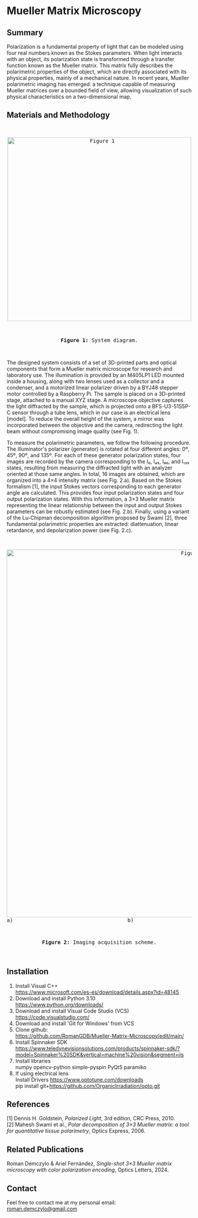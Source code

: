 # Mueller Matrix Microscopy

## Summary

Polarization is a fundamental property of light that can be modeled using four real numbers known as the Stokes parameters. When light interacts with an object, its polarization state is transformed through a transfer function known as the Mueller matrix. This matrix fully describes the polarimetric properties of the object, which are directly associated with its physical properties, mainly of a mechanical nature. In recent years, Mueller polarimetric imaging has emerged: a technique capable of measuring Mueller matrices over a bounded field of view, allowing visualization of such physical characteristics on a two-dimensional map.

## Materials and Methodology

<pre>
<p align="center">
<img src="https://github.com/user-attachments/assets/9980bfc1-0515-4bea-8e9e-1b88e3ccab17" alt="Figure 1" width="500"/>
</p>
<p align="center"><b>Figure 1:</b> System diagram.</p>
</pre>

The designed system consists of a set of 3D-printed parts and optical components that form a Mueller matrix microscope for research and laboratory use. The illumination is provided by an M405LP1 LED mounted inside a housing, along with two lenses used as a collector and a condenser, and a motorized linear polarizer driven by a BYJ48 stepper motor controlled by a Raspberry Pi. The sample is placed on a 3D-printed stage, attached to a manual XYZ stage. A microscope objective captures the light diffracted by the sample, which is projected onto a BFS-U3-51S5P-C sensor through a tube lens, which in our case is an electrical lens [model]. To reduce the overall height of the system, a mirror was incorporated between the objective and the camera, redirecting the light beam without compromising image quality (see Fig. 1).

To measure the polarimetric parameters, we follow the following procedure. The illuminator's polarizer (generator) is rotated at four different angles: 0º, 45º, 90º, and 135º. For each of these generator polarization states, four images are recorded by the camera corresponding to the I₀, I₄₅, I₉₀, and I₁₃₅ states, resulting from measuring the diffracted light with an analyzer oriented at those same angles. In total, 16 images are obtained, which are organized into a 4×4 intensity matrix (see Fig. 2.a). Based on the Stokes formalism [1], the input Stokes vectors corresponding to each generator angle are calculated. This provides four input polarization states and four output polarization states. With this information, a 3×3 Mueller matrix representing the linear relationship between the input and output Stokes parameters can be robustly estimated (see Fig. 2.b). Finally, using a variant of the Lu-Chipman decomposition algorithm proposed by Swami [2], three fundamental polarimetric properties are extracted: diattenuation, linear retardance, and depolarization power (see Fig. 2.c).

<pre>
<p align="center">
<img src="https://github.com/user-attachments/assets/c3d254d9-ee3a-4968-9531-9013a7df6b32" alt="Figure 2" width="1000"/>
a)                                     b)                                     c)
</p>  
<p align="center"><b>Figure 2:</b> Imaging acquisition scheme.</p>
</pre>

## Installation

1) Install Visual C++  
https://www.microsoft.com/es-es/download/details.aspx?id=48145  
3) Download and install Python 3.10  
https://www.python.org/downloads/  
5) Download and install Visual Code Studio (VCS)  
https://code.visualstudio.com/  
7) Download and install 'Git for Windows' from VCS  
8) Clone github:  
https://github.com/RomanGDB/Mueller-Matrix-Microscopy/edit/main/  
10) Install Spinnaker SDK  
https://www.teledynevisionsolutions.com/products/spinnaker-sdk/?model=Spinnaker%20SDK&vertical=machine%20vision&segment=iis  
11) Install libraries  
numpy opencv-python simple-pyspin PyQt5 paramiko  
12) If using electrical lens  
Install Drivers https://www.optotune.com/downloads  
pip install git+https://github.com/OrganicIrradiation/opto.git  

## References

[1] Dennis H. Goldstein, *Polarized Light*, 3rd edition, CRC Press, 2010.  
[2] Mahesh Swami et al., *Polar decomposition of 3×3 Mueller matrix: a tool for quantitative tissue polarimetry*, Optics Express, 2006.

## Related Publications

Roman Demczylo & Ariel Fernández, *Single-shot 3×3 Mueller matrix microscopy with color polarization encoding*, Optics Letters, 2024.  

## Contact

Feel free to contact me at my personal email:  
roman.demczylo@gmail.com
